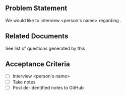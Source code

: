 ## Problem Statement
We would like to interview <person's name> regarding <topic>.

## Related Documents
See list of questions generated by this <insert URL here>

## Acceptance Criteria
- [ ] Interview <person's name>
- [ ] Take notes
- [ ] Post de-identified notes to GitHub
